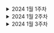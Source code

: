 <details>
    <summary>2024 1월 1주차</summary>

- 백준 알고리즘 19941
- TIL 설정 및 마크다운 기본 문법 정리

</details>

<details>
    <summary>2024 1월 2주차</summary>

- 백준 알고리즘 16234, 2531, 2206, 14719
- 사이드 프로젝트 기술 스택 회의
- 사이드 프로젝트 멀티 모듈, 테스트 코드 셋팅

</details>

<details>
    <summary>2024 1월 3주차</summary>

- 사이드 프로젝트 SpringRestDocs 셋팅
- 사이드 프로젝트 ERD, 요구사항 정의서 회의

</details>

